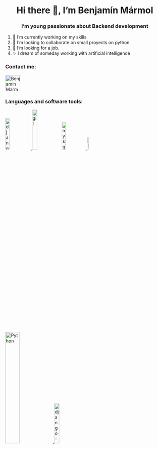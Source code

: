 <h1 align="center">Hi there 👋, I’m Benjamín Mármol</h1>
<h3 align="center">I’m young passionate about Backend development</h3>

<tb>
  
<ol type='*'>
  <li>🔭 I’m currently working on my skills</li>
  <li>👯 I’m looking to collaborate on small proyects on python.</li>
  <li>🤔 I’m looking for a job.</li>
  <li>✨ I dream of someday working with artificial intelligence</li>
</ol>

<tb>
  
<h3 align="left">Contact me:</h3>
<p align="left">
<a href="https://www.linkedin.com/in/benja-marmol/" target="blank"> <img align="center" src="https://media-exp1.licdn.com/dms/image/C4D0BAQGyOWvr4W0Pow/company-logo_200_200/0/1590003577120?e=1620864000&v=beta&t=yuS1VjLn0LjRWsFaTRVJqTnKncH1yWPtugm0ZvJJOhk" alt="Benjamin Marmol" height="50" width="50" /></a>
</p>

<tb>

<h3 align="left">Languages and software tools:</h3>
<p align="left"> 
<a href="https://www.djangoproject.com/" target="_blank"> <img src="https://www.codigojs.com/media/thumbs/articles/2020/03/08/1_HVKOLLX7wprRbHTl2IPDcQ.png.800x600_q90.jpg" alt="django" width="16%" height="16%" /> </a>
<a href="https://git-scm.com/" target="_blank"> <img src="https://git-scm.com/images/logo@2x.png" alt="git" width="18%" height="18%" /></a>
<a href="https://www.mysql.com/" target="_blank"> <img src="https://d1.awsstatic.com/asset-repository/products/amazon-rds/1024px-MySQL.ff87215b43fd7292af172e2a5d9b844217262571.png" alt="mysql" width="15%" height="15%"/> </a>
<a href="https://www.w3.org/html/" target="_blank"> <img src="http://www.w3.org/html/logo/downloads/HTML5_Logo_512.png" alt="html5" width="10%" height="10%"/> </a>
<br>
<a href="https://www.python.org/" target="_blank"> <img src="https://www.python.org/static/img/python-logo.png" alt="Python" width="30%" height="30%"/> </a>
<a href="https://www.django-rest-framework.org/" target="_blank"> <img src="https://www.django-rest-framework.org/img/logo.png" alt="django-rest-framework" width="18%" height="18%"/> </a>
</p>
